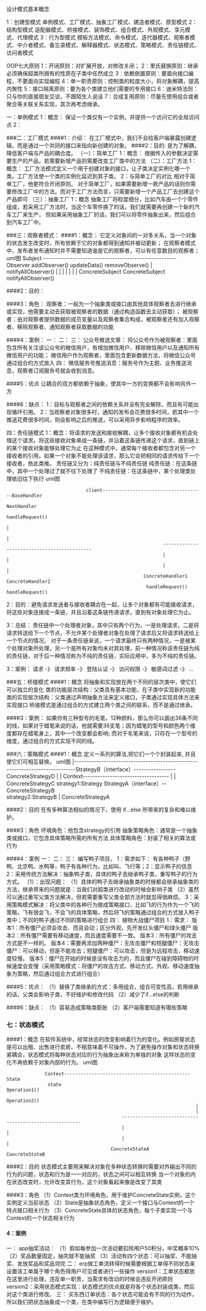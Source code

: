 设计模式基本概念

1：创建型模式
单例模式、工厂模式、抽象工厂模式、建造者模式、原型模式
2：结构型模式
适配器模式、桥接模式、装饰模式、组合模式、外观模式、享元模式、代理模式
3：行为型模式
模板方法模式、命令模式、迭代器模式、观察者模式、中介者模式、备忘录模式、解释器模式、状态模式、策略模式、责任链模式、访问者模式

OOP七大原则
1：开闭原则：对扩展开放，对修改关闭；
2：里氏替换原则：继承必须确保超类所拥有的性质在子类中任然成立
3：依赖倒置原则：要面向接口编程，不要面向实现编程
4：单一职责原则：控制类的粒度大小，将对象解耦，提高内聚性
5：接口隔离原则：要为各个类建立他们需要的专用接口
6：迪米特法则：只与你的直接朋友交谈，不跟陌生人说话
7：合成复用原则：尽量先使用组合或者聚合等关联关系实现，其次再考虑继承。

一：单例模式
1：概念：
保证一个类仅有一个实例，并提供一个访问它的全局访问点
2：


###二：工厂模式
####1：介绍：
在工厂模式中，我们不会给客户端暴露创建逻辑，而是通过一个共同的接口来指向新创建的对象。
####2：目的:
是为了解耦，降低客户端与产品的耦合度。
（一）：简单工厂
1：概念：
根据传入的参数决定需要生产的产品，若需要新增产品则需要改变工厂类中的方法
（二）：工厂方法
1：概念：
工厂方法模式定义一个用于创建对象的接口，让子类决定实例化哪一个类。工厂方法使一个类的实例化延迟到其子类。
2：与简单工厂的对比
相对于简单工厂，他更符合开闭原则。
对于简单工厂，如果需要新增一款产品的话则你需要修改工厂中的方法。而对于工厂方法而言，只需要新增一个产品工厂去创建这个产品即可
（三）：抽象工厂
1：概念
抽象工厂将粒度细分，比如汽车由一个个零件组成，若采用工厂方法时，当这个车零件换了的话，我们就需要再创建一个新的汽车工厂来生产，
但如果采用抽象工厂的话，我们可以将零件抽象出来，然后组合到汽车工厂中。

###三：观察者模式：
####1：概念：
它定义对象间的一对多关系，当一个对象的状态发生改变时，所有依赖于它的对象都得到通知并被动更新；
在观察者模式中，发布者发布通知时并不需要知道谁是它的观察者，可以有任意数目的观察者；
uml图
                             Subject   ------------------------------------------------------ Observer
                          addObserver()                                                      updateData()
                          removeObserve()                                                        |
                          notifyAllObserver()                                                    |
                                |                                                                |
                                |                                                                |
                                |                                                                |
                         ConcreteSubject                                                    ConcreteSubject    
                         notifyAllObserver() 
                          
####2：目的：

####3：角色：
观察者：一般为一个抽象类或接口由其他具体观察者去进行继承或实现，他需要主动去获取被观察者的数据（通过构造函数去主动获取）；
被观察者：由对观察者提供数据的成员变量以及观察者集合构成，被观察者还有加入观察者、移除观察者、通知观察者获取数据的功能

####4：案例：
一：
二：
三：
公众号推送文章：
将公众号作为被观察者：里面包含所有关注该公众号的微信用户，有增加微信用户、移除微信用户以及通知所有微信用户的功能；
微信用户作为观察者，里面包含更新数据方法，将微信公众号通过组合的方式放入
四：
微信服务号推送消息：服务号作为主题、业务推送消息，观察者订阅服务号就会收到消息。

####5：优点
让耦合的双方都依赖于抽象，使其中一方的变换都不会影响另外一方

####6：缺点：
1：目标与观察者之间的依赖关系并没有完全解除，而且有可能出现循环引用。
2：当观察者对象很多时，通知的发布会花费很多时间，若其中一个推送花费很多时间，则会影响之后的推送，可以采用异步影响程序的效率。


四：责任链模式
1：概念：将请求的发送和接收解耦，让多个接收对象都有机会处理这个请求。将这些接收对象串成一条链，并沿着这条链传递这个请求，直到链上的某个接收对象能够处理它为止
在这种模式中，通常每个接收者都包含对另一个接收者的引用。如果一个对象不能处理该请求，那么它会把相同的请求传给下一个接收者，依此类推。
责任链又分为：纯责任链与不纯责任链
纯责任链：在这条链中，其中一个处理过了就不往下处理了
不纯责任链：在这条链中，某个处理类处理依旧往下执行
uml图

                                 client-------------------------------------BaseHandler
                                                                            NextHandler 
                                                                           handleRequest()
                                                                                 |
                                                                                 |
                                                             --------------------------------------------
                                                             |                                          |
                                                             |                                          |
                                                      ConcreteHandler1                             ConcreteHandler2
                                                       handleRequest()                              handleRequest()
                                 
                                 
2：目的：避免请求发送者与接收者耦合在一起，让多个对象都有可能接收请求，将这些对象连接成一条链，并且沿着这条链传递请求，直到有对象处理它为止。


3：总结：
责任链中一个处理者对象，其中只有两个行为，一是处理请求，二是将请求转送给下一个节点，不允许某个处理者对象在处理了请求后又将请求转送给上一个节点的情况。
对于一条责任链来说，一个请求最终只有两种情况，一是被某个处理对象所处理，另一个是所有对象均未对其处理，前一种情况称该责任链为纯的责任链，对于后一种情况称为不纯的责任链，实际应用中，多为不纯的责任链。

3：案例：
请求  -》  请求频率  -》  登陆认证  -》  访问权限  -》 敏感词过滤  -》 ...



###五：桥接模式
####1：概念
将抽象和实现放在两个不同的层次类中，使它们可以独立的变化
类的功能层次结构：父类具有基本功能，在子类中实现新的功能
类的实现层次结构：父类通过声明抽象方法来定义接口，子类通过实现具体方法来实现接口
桥接模式是通过组合的方式建立两个类之间的联系，而不是通过继承。

####3：案例：
如果你有三种型号的毛笔，12种颜料，那么你可以画出36条不同的线，如果对于蜡笔来说的话，他就需要36支笔；因为蜡笔的型号和颜色两个维度都存在蜡笔身上，其中一个改变都会影响;
而对于毛笔来说，只存在一个型号的维度，通过组合的方式实现不同的线。



###六：策略模式
####1：概念
定义一系列的算法,把它们一个个封装起来, 并且使它们可相互替换。
uml图
         |------------------------------------------------------------------------------StrategyB（interface）-----------------ConcreteStrategyD
         |                                                                                      |
      Context-----------------------------------                                                |
                                               |                                          ConcreteStrategyC
   strategy1:Strategy                  StrategyA（interface）-- ConcreteStrategyB     
   strategy2:StrategyB                         |
                                         ConcreteStrategyA    
                                                                                              
####2：目的
在有多种算法相似的情况下，使用 if...else 所带来的复杂和难以维护。

####3：角色
环境角色：他包含strategy的引用
抽象策略角色：通常是一个抽象类或接口，它包含具体策略所需的所有方法
具体策略角色：封装了相关的算法或行为

####4：案例
一：
二：
三：
编写鸭子项目，
1：需求如下：
有各种鸭子（野鸭、北京鸭、水鸭等，鸭子有各种行为，比如叫、飞行等；2：显示鸭子的信息
2：采用传统方法解决：抽象鸭子类，具体的鸭子去继承鸭子类，重写鸭子的行为方式。
（1）：出现问题：
   （1）具体的鸭子去继承抽象类的时候都会继承抽象类的方法，继承带来的问题就是：当我们对超类进行改动的时候会影响子类
   （2）虽然可以通过重写父类方法解决，但若需要重写父类全部方法时就显得很麻烦。
3：采用策略模式解决：将父类中的各种行为做成策略接口，比如飞的行为作为一个飞的策略，飞有很会飞，不会飞的具体策略，然后将飞的策略通过组合的方式放入鸭子类中；不同的鸭子通过不同的策略进行组合
四：
植物大战僵尸项目
1：需求：
版本1：所有僵尸必须会攻击、而且会动；区分外观，先开发红头僵尸和绿头僵尸
版本2：所有僵尸需要有移动速度，而且速度需要不一致。
版本3：所有僵尸的攻击方式是不一样的。
版本4：需要再添加两种僵尸：无攻击僵尸和短腿僵尸：无攻击僵尸：可以移动，但是不能攻击；短腿僵尸：可以攻击，但是为远程攻击，移动速度较慢。
版本5：僵尸在开始的时候是没有攻击力的，而且僵尸在碰到障碍物的时候速度会变慢（采用策略模式：将僵尸的攻击方式、移动方式、外观、移动速度抽象为策略，然后通过组合方式进行组合）

####5：优点：
（1）替换了类继承的方式：多用组合，组合可变性高，若用继承的话，父类会影响子类，不好维护和修改代码
（2）减少了if...else的判断

####6：缺点：
（1）容易造成策略类膨胀
（2）客户端需要知道有哪些策略


### 七：状态模式
####1：概念
在软件系统中，经常状态的改变影响着行为的变化。例如房屋状态是可以出租、出售进行卖房、不租意味着不可操作，为了避免操作对象和状态转换紧耦合，状态模式将每种状态对应的行为抽象出来称为单独的对象
这样状态的变化不再依赖于对象内部的行为。
uml图


                  Context----------------------------------------------State
                   state                                             Operation1()
                                                                     Operation2()
                                                                         |
                                                                         |
                                              -------------------------------------------------------
                                              |                                                     |
                                              |                                                     |
                                          ConcreteStateA                                     ConcreteStateB                                  

####2：目的
状态模式主要用来解决对象在多种状态转换时需要对外输出不同的行为的问题，状态和行为是一一对应的，状态之间可以相互转换
当一个对象的内在状态改变时，允许改变其行为，这个对象看起来像是改变了其类

####3：角色
（1）Context类为环境角色，用于维护ConcreteState实例，这个实例定义当前状态
（2）State是抽象状态角色，定义一个接口与Context的一个特点接口相关行为
（3）ConcreteState具体的状态角色，每个子类实现一个与Context的一个状态相关行为

#### 4：案例
一：
app抽奖活动：
（1）假如每参加一次活动要扣除用户50积分，中奖概率10%
（2）奖品数量固定，抽完就不能抽奖
（3）活动有四个状态：可以抽奖、不能抽奖、发放奖品和奖品领完
二：
erp做工单流转得时候需要根据工单得不同状态来设置该工单属于哪个角色得用户可见或者进行一些操作
version1：工单状态都放在这里进行处理，违反单一职责，当需求有改动的时候会违反开闭原则
version2：采用状态模式实现：状态模式的优点就是将各个状态封装成类，然后对这个类进行修改。
三：
买东西订单状态：各个状态可能会有不同的行为动作，所以我们把状态抽象成一个类，在类中编写行为逻辑便于维护。









